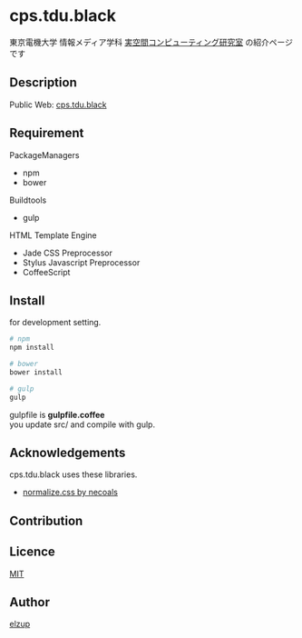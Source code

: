 cps.tdu.black
===

東京電機大学 情報メディア学科 [実空間コンピューティング研究室](http://www.cps.im.dendai.ac.jp/) の紹介ページです

## Description
Public Web: [cps.tdu.black](cps.tdu.black)

## Requirement

PackageManagers
* npm
* bower

Buildtools
* gulp

HTML Template Engine
* Jade
CSS Preprocessor
* Stylus
Javascript Preprocessor
* CoffeeScript

## Install

for development setting.

```sh
# npm
npm install

# bower
bower install

# gulp
gulp
```

gulpfile is **gulpfile.coffee**  
you update src/ and compile with gulp.

## Acknowledgements
cps.tdu.black uses these libraries.

* [normalize.css by necoals](https://github.com/necolas/normalize.css)

## Contribution

## Licence

[MIT](https://github.com/tcnksm/tool/blob/master/LICENCE)

## Author

[elzup](https://github.com/elzzup)
